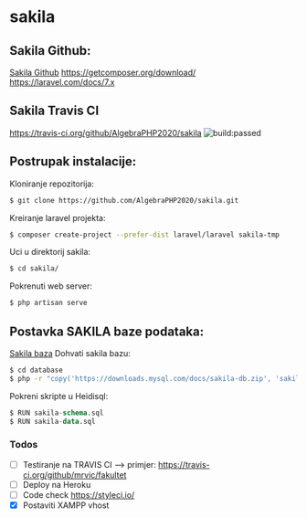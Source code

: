 # sakila
## Sakila Github:
[Sakila Github](https://github.com/AlgebraPHP2020/sakila)
https://getcomposer.org/download/
https://laravel.com/docs/7.x

## Sakila Travis CI
https://travis-ci.org/github/AlgebraPHP2020/sakila
<img src="https://travis-ci.org/github/AlgebraPHP2020/sakila.svg?branch=master" alt="build:passed">


## Postrupak instalacije:
Kloniranje repozitorija:
```sh
$ git clone https://github.com/AlgebraPHP2020/sakila.git
```

Kreiranje laravel projekta:
```sh
$ composer create-project --prefer-dist laravel/laravel sakila-tmp
```

Uci u direktorij sakila:
```sh
$ cd sakila/
```

Pokrenuti web server:
```sh
$ php artisan serve
```

## Postavka SAKILA baze podataka:
[Sakila baza](https://dev.mysql.com/doc/index-other.html)
Dohvati sakila bazu:
```sh
$ cd database
$ php -r "copy('https://downloads.mysql.com/docs/sakila-db.zip', 'sakila-db.zip');"
```

Pokreni skripte u Heidisql:
```SQL
$ RUN sakila-schema.sql
$ RUN sakila-data.sql
```


### Todos
 - [ ] Testiranje na TRAVIS CI --> primjer: https://travis-ci.org/github/mrvic/fakultet
 - [ ] Deploy na Heroku
 - [ ] Code check https://styleci.io/
 - [x] Postaviti XAMPP vhost
